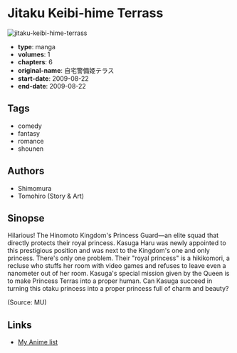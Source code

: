 # Jitaku Keibi-hime Terrass

![jitaku-keibi-hime-terrass](https://cdn.myanimelist.net/images/manga/1/154954.jpg)

-   **type**: manga
-   **volumes**: 1
-   **chapters**: 6
-   **original-name**: 自宅警備姫テラス
-   **start-date**: 2009-08-22
-   **end-date**: 2009-08-22

## Tags

-   comedy
-   fantasy
-   romance
-   shounen

## Authors

-   Shimomura
-   Tomohiro (Story & Art)

## Sinopse

Hilarious! The Hinomoto Kingdom's Princess Guard—an elite squad that directly protects their royal princess. Kasuga Haru was newly appointed to this prestigious position and was next to the Kingdom's one and only princess. There's only one problem. Their "royal princess" is a hikikomori, a recluse who stuffs her room with video games and refuses to leave even a nanometer out of her room. Kasuga's special mission given by the Queen is to make Princess Terras into a proper human. Can Kasuga succeed in turning this otaku princess into a proper princess full of charm and beauty?

(Source: MU)

## Links

-   [My Anime list](https://myanimelist.net/manga/18660/Jitaku_Keibi-hime_Terrass)

